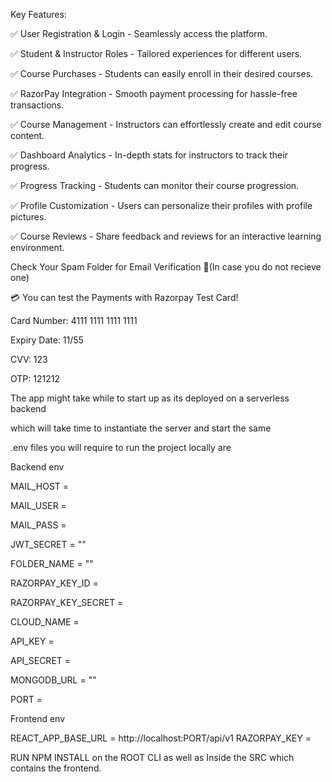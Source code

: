 Key Features:

✅ User Registration & Login - Seamlessly access the platform.

✅ Student & Instructor Roles - Tailored experiences for different users.

✅ Course Purchases - Students can easily enroll in their desired courses.

✅ RazorPay Integration - Smooth payment processing for hassle-free transactions.

✅ Course Management - Instructors can effortlessly create and edit course content.

✅ Dashboard Analytics - In-depth stats for instructors to track their progress.

✅ Progress Tracking - Students can monitor their course progression.

✅ Profile Customization - Users can personalize their profiles with profile pictures.

✅ Course Reviews - Share feedback and reviews for an interactive learning environment.

Check Your Spam Folder for Email Verification 📩(In case you do not recieve one)

💳 You can test the Payments with Razorpay Test Card! 

Card Number: 4111 1111 1111 1111

Expiry Date: 11/55

CVV: 123

OTP: 121212

The app might take while to start up as its deployed on a serverless backend 

which will take time to instantiate the server and start the same

.env files you will require to run the project locally are 

Backend env


MAIL_HOST = 

MAIL_USER = 

MAIL_PASS = 

JWT_SECRET = ""

FOLDER_NAME = ""

RAZORPAY_KEY_ID = 

RAZORPAY_KEY_SECRET = 

CLOUD_NAME = 

API_KEY = 

API_SECRET = 

MONGODB_URL = ""

PORT = 



Frontend env

REACT_APP_BASE_URL = http://localhost:PORT/api/v1
RAZORPAY_KEY = 


RUN NPM INSTALL on the ROOT CLI as well as Inside the SRC which contains the frontend.
